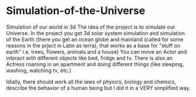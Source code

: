 # Simulation-of-the-Universe
Simulation of our world in 3d
The idea of the project is to simulate our Universe.
In the project you get 3d solar system simulation and simulation of the Earth 
(there you get an ocean globe and 
mainland (called for some reasons in the prject in Latin as terra), that works as a base for "stuff on earth"
i.e. trees, flowers, animals and a house)
You can move an Actor and interact with different objects like bed, fridge and tv.
There is also an Actress roaming in an apartment and doing different things (like sleeping, washing, watching tv, etc.)

Idially, there should work all the laws of physics, biology and chemics, describe the behavior of a human being
but I did it in a VERY simplified way.
